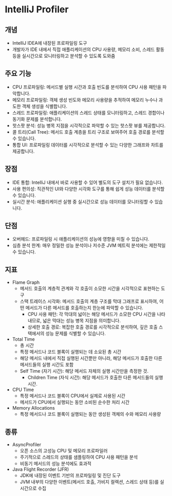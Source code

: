 # IntelliJ Profiler

## 개념
- IntelliJ IDEA에 내장된 프로파일링 도구
- 개발자가 IDE 내에서 직접 애플리케이션의 CPU 사용량, 메모리 소비, 스레드 활동 등을 실시간으로 모니터링하고 분석할 수 있도록 도와줌

## 주요 기능
-	CPU 프로파일링: 메서드별 실행 시간과 호출 빈도를 분석하여 CPU 사용 패턴을 파악합니다.
-	메모리 프로파일링: 객체 생성 빈도와 메모리 사용량을 추적하여 메모리 누수나 과도한 객체 생성을 식별합니다.
-	스레드 프로파일링: 애플리케이션의 스레드 상태를 모니터링하고, 스레드 경합이나 동기화 문제를 분석합니다.
-	핫스팟 분석: 성능 병목 지점을 시각적으로 파악할 수 있는 핫스팟 뷰를 제공합니다.
-	콜 트리(Call Tree): 메서드 호출 계층을 트리 구조로 보여주어 호출 경로를 분석할 수 있습니다.
-	통합 UI: 프로파일링 데이터를 시각적으로 분석할 수 있는 다양한 그래프와 차트를 제공합니다.

## 장점
-	IDE 통합: IntelliJ 내에서 바로 사용할 수 있어 별도의 도구 설치가 필요 없습니다.
-	사용 편의성: 직관적인 UI와 다양한 시각화 도구를 통해 쉽게 성능 데이터를 분석할 수 있습니다.
-	실시간 분석: 애플리케이션 실행 중 실시간으로 성능 데이터를 모니터링할 수 있습니다.

## 단점
-	오버헤드: 프로파일링 시 애플리케이션의 성능에 영향을 미칠 수 있습니다.
-	심층 분석 한계: 매우 정밀한 성능 분석이나 저수준 JVM 메트릭 분석에는 제한적일 수 있습니다.

## 지표
- Flame Graph
  - 메서드 호출의 계층적 관계와 각 호출이 소모한 시간을 시각적으로 표현하는 도구
  - 스택 트레이스 시각화: 메서드 호출의 계층 구조를 막대 그래프로 표시하여, 어떤 메서드가 다른 메서드를 호출하는지 한눈에 파악할 수 있습니다.
	-	CPU 사용 패턴: 각 막대의 넓이는 해당 메서드가 소모한 CPU 시간을 나타내므로, 넓은 막대는 성능 병목 지점을 의미합니다.
	-	상세한 호출 경로: 복잡한 호출 경로를 시각적으로 분석하여, 깊은 호출 스택에서의 성능 문제를 식별할 수 있습니다.
- Total Time
  - 총 시간
  - 특정 메서드나 코드 블록이 실행되는 데 소요된 총 시간
  - 해당 메서드 내에서 직접 실행된 시간뿐만 아니라, 해당 메서드가 호출한 다른 메서드들의 실행 시간도 포함
  - Self Time (자기 시간): 해당 메서드 자체의 실행 시간만을 측정한 것.
	-	Children Time (자식 시간): 해당 메서드가 호출한 다른 메서드들의 실행 시간.
- CPU  Time
  - 특정 메서드나 코드 블록이 CPU에서 실제로 사용된 시간
  - 메서드가 CPU에서 실행되는 동안 소비된 순수한 처리 시간
- Memory Allocations
  - 특정 메서드나 코드 블록이 실행되는 동안 생성된 객체의 수와 메모리 사용량



## 종류
- AsyncProfiler
  - 오픈 소스의 고성능 CPU 및 메모리 프로파일러
  - 주기적으로 스레드의 상태를 샘플링하여 CPU 사용 패턴을 분석
  - 비동기 메서드의 성능 분석에도 효과적
- Java Flight Recorder (JFR)
  - JDK에 내장된 이벤트 기반의 프로파일링 및 진단 도구
  - JVM 내부의 다양한 이벤트(메서드 호출, 가비지 컬렉션, 스레드 상태 등)를 실시간으로 수집
